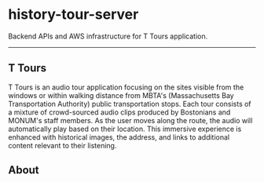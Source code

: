 # history-tour-server

Backend APIs and AWS infrastructure for T Tours application.

---

## T Tours

T Tours is an audio tour application focusing on the sites visible from the windows or within walking distance from MBTA's (Massachusetts Bay Transportation Authority) public transportation stops. Each tour consists of a mixture of crowd-sourced audio clips produced by Bostonians and MONUM's staff members. As the user moves along the route, the audio will automatically play based on their location. This immersive experience is enhanced with historical images, the address, and links to additional content relevant to their listening.

## About


